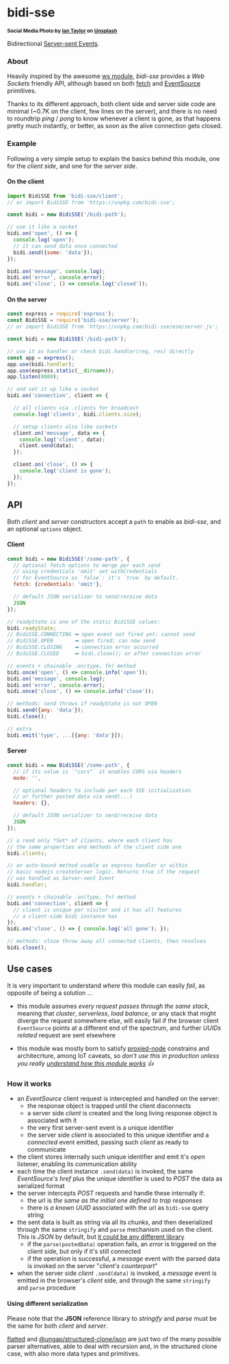 # bidi-sse

<sup>**Social Media Photo by [Ian Taylor](https://unsplash.com/@carrier_lost) on [Unsplash](https://unsplash.com/)**</sup>

Bidirectional [Server-sent Events](https://developer.mozilla.org/en-US/docs/Web/API/Server-sent_events).


### About

Heavily inspired by the awesome [ws module](https://github.com/websockets/ws#readme), *bidi-sse* provides a *Web Sockets* friendly API, although based on both [fetch](https://developer.mozilla.org/en-US/docs/Web/API/Fetch_API) and [EventSource](https://developer.mozilla.org/en-US/docs/Web/API/EventSource) primitives.

Thanks to its different approach, both client side and server side code are minimal (~0.7K on the client, few lines on the server), and there is no need to roundtrip *ping* / *pong* to know whenever a client is gone, as that happens pretty much instantly, or better, as soon as the alive connection gets closed.


### Example

Following a very simple setup to explain the basics behind this module, one for the *client side*, and one for the *server side*.


#### On the client

```js
import BidiSSE from 'bidi-sse/client';
// or import BidiSSE from 'https://unpkg.com/bidi-sse';

const bidi = new BidiSSE('/bidi-path');

// use it like a socket
bidi.on('open', () => {
  console.log('open');
  // it can send data once connected
  bidi.send({some: 'data'});
});

bidi.on('message', console.log);
bidi.on('error', console.error);
bidi.on('close', () => console.log('closed'));
```

#### On the server

```js
const express = require('express');
const BidiSSE = require('bidi-sse/server');
// or import BidiSSE from 'https://unpkg.com/bidi-sse/esm/server.js';

const bidi = new BidiSSE('/bidi-path');

// use it as handler or check bidi.handler(req, res) directly
const app = express();
app.use(bidi.handler);
app.use(express.static(__dirname));
app.listen(8080);

// and set it up like a socket
bidi.on('connection', client => {

  // all clients via .clients for broadcast
  console.log('clients', bidi.clients.size);

  // setup clients also like sockets
  client.on('message', data => {
    console.log('client', data);
    client.send(data);
  });

  client.on('close', () => {
    console.log('client is gone');
  });
});
```



## API

Both *client* and *server* constructors accept a `path` to enable as *bidi-sse*, and an optional `options` object.

#### Client
```js
const bidi = new BidiSSE('/some-path', {
  // optional fetch options to merge per each send
  // using credentials 'omit' set withCredentials
  // for EventSource as `false`: it's `true` by default.
  fetch: {credentials: 'omit'},

  // default JSON serializer to send/receive data
  JSON
});

// readyState is one of the static BidiSSE values:
bidi.readyState;
// BidiSSE.CONNECTING ➡ open event not fired yet: cannot send
// BidiSSE.OPEN       ➡ open fired: can now send
// BidiSSE.CLOSING    ➡ connection error occurred
// BidiSSE.CLOSED     ➡ bidi.close(); or after connection error

// events + chainable .on(type, fn) method
bidi.once('open', () => console.info('open'));
bidi.on('message', console.log);
bidi.on('error', console.error);
bidi.once('close', () => console.info('close'));

// methods: send throws if readyState is not OPEN
bidi.send({any: 'data'});
bidi.close();

// extra
bidi.emit('type', ...[{any: 'data'}]);
```

#### Server
```js
const bidi = new BidiSSE('/some-path', {
  // if its value is `"cors"` it enables CORS via headers
  mode: '',

  // optional headers to include per each SSE initialization
  // or further posted data via send(...)
  headers: {},

  // default JSON serializer to send/receive data
  JSON
});

// a read only *Set* of clients, where each client has
// the same properties and methods of the client side one
bidi.clients;

// an auto-bound method usable as express handler or within
// basic nodejs createServer logic. Returns true if the request
// was handled as Server-sent Event
bidi.handler;

// events + chainable .on(type, fn) method
bidi.on('connection', client => {
  // client is unique per visitor and it has all features
  // a client-side bidi instance has
});
bidi.on('close', () => { console.log('all gone'); });

// methods: close throw away all connected clients, then resolves
bidi.close();
```



## Use cases

It is very important to understand *where* this module can easily *fail*, as opposite of being a solution ...

  * this module assumes *every request passes through the same stack*, meaning that *cluster*, *serverless*, *load balance*, or any stack that might diverge the request somewhere else, will easily fail if the browser client `EventSource` points at a different end of the spectrum, and further *UUIDs related* request are sent elsewhere

  * this module was mostly born to satisfy [proxied-node](https://github.com/WebReflection/proxied-node#readme) constrains and architecrture, among IoT caveats, so *don't use this in production unless you really [understand how this module works](https://github.com/WebReflection/bidi-sse#how-it-works) 👍*


### How it works

  * an *EventSource* client request is intercepted and handled on the server:
    * the response object is trapped until the client disconnects
    * a server side *client* is created and the long living response object is associated with it
    * the very first server-sent event is a unique identifier
    * the server side *client* is associated to this unique identifier and a *connected* event emitted, passing such *client* as ready to communicate
  * the client stores internally such unique identifier and emit it's *open* listener, enabling its communication ability
  * each time the client instance `.send(data)` is invoked, the same *EventSource's href* plus the unique identifier is used to *POST* the data as serialized format
  * the server intercepts *POST* requests and handle these internally if:
    * the url is *the same as the initial one defined to trap responses*
    * there is *a known UUID* associated with the url as `bidi-sse` query string
  * the sent data is built as string via all its chunks, and then deserialized through the same `stringify` and `parse` mechanism used on the client. This is *JSON* by default, but [it could be any different library](https://github.com/WebReflection/bidi-sse#using-different-serialization)
    * if the `parse(postedData)` operation fails, an *error* is triggered on the client side, but only if it's still connected
    * if the operation is successful, a *message* event with the parsed data is invoked on the server "*client's counterpart*"
  * when the server side *client* `.send(data)` is invoked, a *message* event is emitted in the browser's *client* side, and through the same `stringify` and `parse` procedure


#### Using different serialization

Please note that the **JSON** reference library to *stringify* and *parse* must be the same for both *client* and *server*.

[flatted](https://www.npmjs.com/package/flatted) and [@ungap/structured-clone/json](https://github.com/ungap/structured-clone#tojson) are just two of the many possible parser alternatives, able to deal with recursion and, in the structured clone case, with also more data types and primitives.
